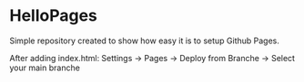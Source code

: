 # HelloPages

Simple repository created to show how easy it is to setup Github Pages.

After adding index.html: 
Settings -> Pages -> Deploy from Branche -> Select your main branche
